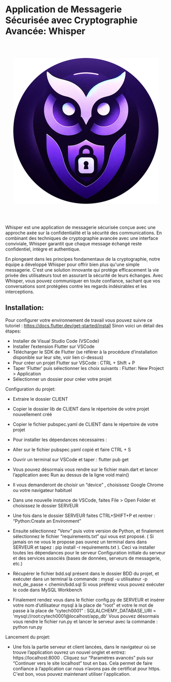 # Application de Messagerie Sécurisée avec Cryptographie Avancée: Whisper

<br><br>

<p align="center">
  <img src="whisper_logo.jpg"/>
</p>

<br><br>

Whisper est une application de messagerie sécurisée conçue avec une approche axée sur la confidentialité et la sécurité des communications. En combinant des techniques de cryptographie avancée avec une interface conviviale, Whisper garantit que chaque message échangé reste confidentiel, intègre et authentique.

En plongeant dans les principes fondamentaux de la cryptographie, notre équipe a développé Whisper pour offrir bien plus qu'une simple messagerie. C'est une solution innovante qui protège efficacement la vie privée des utilisateurs tout en assurant la sécurité de leurs échanges. Avec Whisper, vous pouvez communiquer en toute confiance, sachant que vos conversations sont protégées contre les regards indésirables et les interceptions.

## Installation:

Pour configurer votre environnement de travail vous pouvez suivre ce tutoriel : 
https://docs.flutter.dev/get-started/install
Sinon voici un détail des étapes:
- Installer de Visual Studio Code (VSCode)
- Installer l’extension Flutter sur VSCode
- Télécharger le SDK de Flutter (se référer à la procédure d’installation disponible sur leur site, voir lien ci-dessus)
- Pour créer un projet Flutter sur VSCode : CTRL + Shift + P 
- Taper ‘Flutter’ puis sélectionner les choix suivants : Flutter: New Project > Application
- Sélectionner un dossier pour créer votre projet

Configuration du projet:
- Extraire le dossier CLIENT 
- Copier le dossier lib de CLIENT dans le répertoire de votre projet nouvellement créé
- Copier le fichier pubspec.yaml de CLIENT dans le répertoire de votre projet 
- Pour installer les dépendances nécessaires : 
- Aller sur le fichier pubspec.yaml copié et faire CTRL + S
- Ouvrir un terminal sur VSCode et taper : flutter pub get
- Vous pouvez désormais vous rendre sur le fichier main.dart et lancer l’application avec Run au dessus de la ligne void main()
- Il vous demanderont de choisir un “device” , choisissez Google Chrome ou votre navigateur habituel

- Dans une nouvelle instance de VSCode, faites File > Open Folder et choisissez le dossier SERVEUR
- Une fois dans le dossier SERVEUR faites CTRL+SHIFT+P et rentrer : “Python:Create an Environment”
- Ensuite sélectionnez “Venv” puis votre version de Python, et finalement sélectionnez le fichier “requirements.txt” qui vous est proposé. ( Si jamais on ne vous le propose pas ouvrez un terminal dans dans
SERVEUR et tapez : pip install -r requirements.txt ). Ceci va installer toutes les dépendances pour le serveur
Configuration initiale du serveur et des services associés (bases de données, serveurs de messagerie, etc.)

- Récupérer le fichier bdd.sql présent dans le dossier BDD du projet, et exécuter dans un terminal la commande :
 mysql -u utilisateur -p mot_de_passe < chemin/bdd.sql
Si vous préférez vous pouvez exécuter le code dans MySQL Workbench
- Finalement rendez vous dans le fichier config.py de SERVEUR
et insérer votre nom d’utilisateur mysql à la place de “root” et votre le mot de passe à la place de “cytech0001” : 
SQLALCHEMY_DATABASE_URI = 'mysql://root:cytech0001@localhost/app_db'
Vous pouvez désormais vous rendre le fichier run.py et lancer le serveur avec la commande : python run.py

Lancement du projet:
- Une fois la partie serveur et client lancées, dans le navigateur où se trouve l’application ouvrez un nouvel onglet et entrez: https://localhost:8000 . Cliquez sur “Paramètres avancés” puis sur “Continuer vers le site localhost” tout en bas. Cela permet de faire confiance à l’application car nous n’avons pas de certificat pour https.
C'est bon, vous pouvez maintenant utiliser l'application.


